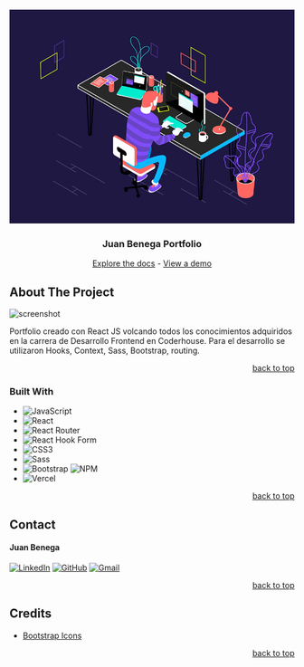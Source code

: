 <a name="readme-top"></a>
<!-- PROJECT LOGO -->
<br />
<div align="center">
  <a href="https://github.com/JuanBenega/Portfolio">
    <img src="/src/img/fondo.gif" alt="Logo">
  </a>

  <h3 align="center">Juan Benega Portfolio</h3>

  <p align="center">
  <a href="https://github.com/No-Country/S4-05-T-Java-React">Explore the docs</a> - 
  <a href="https://palomochat.vercel.app/">View a demo</a>
</p>
</div>


<!-- ABOUT THE PROJECT -->
## About The Project

![screenshot](/src/img/portfolio.gif)

Portfolio creado con React JS volcando todos los conocimientos adquiridos en la carrera de Desarrollo Frontend en Coderhouse. Para el desarrollo se utilizaron Hooks, Context, Sass, Bootstrap, routing.

<p align="right"><a href="#readme-top">back to top</a></p>



### Built With


- ![JavaScript](https://img.shields.io/badge/JavaScript-%23323330.svg?style=for-the-badge&logo=Javascript&logoColor=%23F7DF1E)
- ![React](https://img.shields.io/badge/React-149eca?style=for-the-badge&logo=react&logoColor=fff)
- ![React Router](https://img.shields.io/badge/React_Router-000?style=for-the-badge&logo=reactrouter&logoColor=fff)
- ![React Hook Form](https://img.shields.io/badge/React%20Hook%20Form-%23EC5990.svg?style=for-the-badge&logo=reacthookform&logoColor=white)
- ![CSS3](https://img.shields.io/badge/css3-%231572B6.svg?style=for-the-badge&logo=css3&logoColor=white)
- ![Sass](https://img.shields.io/badge/SASS-hotpink.svg?style=for-the-badge&logo=SASS&logoColor=white)
- ![Bootstrap](https://img.shields.io/badge/bootstrap-%23563D7C.svg?style=for-the-badge&logo=bootstrap&logoColor=white)
![NPM](https://img.shields.io/badge/NPM-%23000000.svg?style=for-the-badge&logo=npm&logoColor=white)
- ![Vercel](https://img.shields.io/badge/vercel%20-%23000000.svg?&style=for-the-badge&logo=vercel&logoColor=white)

<p align="right"><a href="#readme-top">back to top</a></p>


<!-- CONTACT -->
## Contact

#### Juan Benega
<a href="https://linkedin.com/in/in/juanbenegadesarrolloweb/" target="blank">![LinkedIn](https://img.shields.io/badge/linkedin-%230077B5.svg?style=for-the-badge&logo=linkedin&logoColor=white)</a>  <a href="https://github.com/JuanBenega" target="blank">![GitHub](https://img.shields.io/badge/github-%23121011.svg?style=for-the-badge&logo=github&logoColor=white)</a>   <a href="mailto:jmbenega@gmail.com" target="blank"> ![Gmail](https://img.shields.io/badge/Gmail-D14836?style=for-the-badge&logo=gmail&logoColor=white)</a>


<p align="right"><a href="#readme-top">back to top</a></p>



<!-- ACKNOWLEDGMENTS -->
## Credits




* [Bootstrap Icons](https://icons.getbootstrap.com/)


<p align="right"><a href="#readme-top">back to top</a></p>

